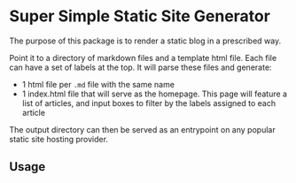 # Super Simple Static Site Generator

The purpose of this package is to render a static blog in a prescribed way.

Point it to a directory of markdown files and a template html file. Each file can have a set of labels at the top. It will parse these files and generate:

- 1 html file per `.md` file with the same name
- 1 index.html file that will serve as the homepage. This page will feature a list of articles, and input boxes to filter by the labels assigned to each article

The output directory can then be served as an entrypoint on any popular static site hosting provider.

## Usage
